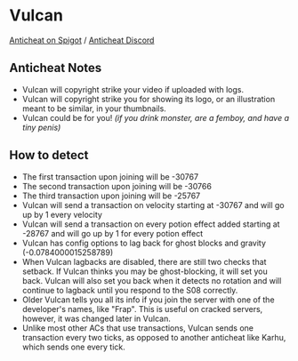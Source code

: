 # Vulcan
[Anticheat on Spigot](https://www.spigotmc.org/resources/vulcan-anti-cheat-advanced-cheat-detection-1-7-1-19-2.83626/)
/ [Anticheat Discord](https://discord.gg/SCNuwUG)
## Anticheat Notes
- Vulcan will copyright strike your video if uploaded with logs.
- Vulcan will copyright strike you for showing its logo, or an illustration meant to be similar, in your thumbnails.
- Vulcan could be for you! *(if you drink monster, are a femboy, and have a tiny penis)*

## How to detect
- The first transaction upon joining will be -30767
- The second transaction upon joining will be -30766
- The third transaction upon joining will be -25767
- Vulcan will send a transaction on velocity starting at -30767 and will go up by 1 every velocity
- Vulcan will send a transaction on every potion effect added starting at -28767 and will go up by 1 for every potion effect
- Vulcan has config options to lag back for ghost blocks and gravity (-0.0784000015258789)
- When Vulcan lagbacks are disabled, there are still two checks that setback. If Vulcan thinks you may be ghost-blocking, it will set you back. Vulcan will also set you back when it detects no rotation and will continue to lagback until you respond to the S08 correctly.
- Older Vulcan tells you all its info if you join the server with one of the developer's names, like "Frap". This is useful on cracked servers, however, it was changed later in Vulcan.
- Unlike most other ACs that use transactions, Vulcan sends one transaction every two ticks, as opposed to another anticheat like Karhu, which sends one every tick.
